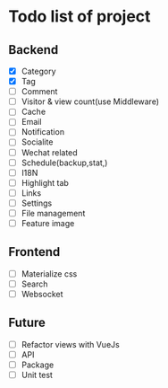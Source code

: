 # Todo list of project

## Backend

- [x] Category
- [x] Tag
- [ ] Comment
- [ ] Visitor & view count(use Middleware)
- [ ] Cache
- [ ] Email
- [ ] Notification
- [ ] Socialite
- [ ] Wechat related
- [ ] Schedule(backup,stat,)
- [ ] I18N
- [ ] Highlight tab
- [ ] Links
- [ ] Settings
- [ ] File management
- [ ] Feature image

## Frontend

- [ ] Materialize css
- [ ] Search
- [ ] Websocket

## Future

- [ ] Refactor views with VueJs
- [ ] API
- [ ] Package
- [ ] Unit test